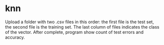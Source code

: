 # knn
Upload a folder with two .csv files in this order: the first file is the test set, the second file is the training set.
The last column of files indicates the class of the vector.
After complete, program show count of test errors and accuracy.
